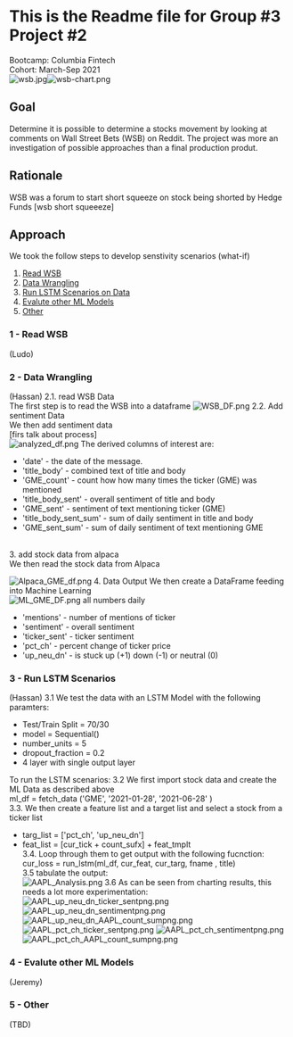 # This is the Readme file for Group #3 Project #2
Bootcamp: Columbia Fintech<br>
Cohort: March-Sep 2021<br>
![wsb.jpg](wsb.jpg)![wsb-chart.png](wsb-chart.png)
## Goal
Determine it is possible to determine a stocks movement by looking at comments on Wall Street Bets (WSB) on Reddit. The project was more an investigation of possible approaches than a final production produt.
## Rationale
WSB was a forum to start short squeeze on stock being shorted by Hedge Funds
[wsb short squeeeze]
## Approach
We took the follow steps to develop senstivity scenarios (what-if)
1. [Read WSB](#1---Read-WSB)
2. [Data Wrangling](#2---Data-Wrangling)
3. [Run LSTM Scenarios on Data](#3---Run-LSTM-Scenarios)
4. [Evalute other ML Models](#4---Evalute-other-ML-Models)
5. [Other](#5---Other)


### 1 - Read WSB
(Ludo)

### 2 - Data Wrangling
(Hassan)
2.1. read WSB Data<br>
The first step is to read the WSB into a dataframe
![WSB_DF.png](WSB_DF.png)
2.2. Add sentiment Data <br>
We then add sentiment data <br>
[firs talk about process]<br>
![analyzed_df.png](analyzed_df.png)
The derived columns of interest are:<br>
* 'date' - the date of the message.<br>
* 'title_body' - combined text of title and body
* 'GME_count' - count how how many times the ticker (GME) was mentioned <br>
* 'title_body_sent' - overall sentiment of title and body<br>
* 'GME_sent' - sentiment of text mentioning ticker (GME) <br>
* 'title_body_sent_sum' - sum of daily sentiment in title and body<br>
* 'GME_sent_sum' - sum of daily sentiment of text mentioning GME<br>

<br>
3. add stock data from alpaca<br>
We then read the stock data from Alpaca

![Alpaca_GME_df.png](Alpaca_GME_df.png)
4. Data Output
We then create a DataFrame feeding into Machine Learning<br>
![ML_GME_DF.png](ML_GME_DF.png)
all numbers daily 
* 'mentions' - number of mentions of ticker
* 'sentiment' - overall sentiment
* 'ticker_sent' - ticker sentiment
* 'pct_ch' - percent change of ticker price
* 'up_neu_dn' - is stuck up (+1) down (-1) or neutral (0)

### 3 - Run LSTM Scenarios
(Hassan)
3.1 We test the data with an LSTM Model with the following paramters:<br>
* Test/Train Split = 70/30
* model = Sequential()
* number_units = 5
* dropout_fraction = 0.2
* 4 layer with single output layer

To run the LSTM scenarios:
3.2 We first import stock data and create the ML Data as described above<br>
ml_df = fetch_data ('GME', '2021-01-28', '2021-06-28' )<br>
3.3. We then create a feature list and a target list and select a stock from a ticker list<br>
* targ_list = ['pct_ch', 'up_neu_dn']<br>
* feat_list = [cur_tick + count_sufx] + feat_tmplt<br>
3.4. Loop through them to get output with the following fucnction:<br>
cur_loss = run_lstm(ml_df, cur_feat, cur_targ, fname , title)<br>
3.5 tabulate the output:<br> 
![AAPL_Analysis.png](AAPL_Analysis.png)
3.6 As can be seen from charting results, this needs a lot more experimentation:
![AAPL_up_neu_dn_ticker_sentpng.png](AAPL_up_neu_dn_ticker_sentpng.png)
![AAPL_up_neu_dn_sentimentpng.png](AAPL_up_neu_dn_sentimentpng.png)
![AAPL_up_neu_dn_AAPL_count_sumpng.png](AAPL_up_neu_dn_AAPL_count_sumpng.png)
![AAPL_pct_ch_ticker_sentpng.png](AAPL_pct_ch_ticker_sentpng.png)
![AAPL_pct_ch_sentimentpng.png](AAPL_pct_ch_sentimentpng.png)
![AAPL_pct_ch_AAPL_count_sumpng.png](AAPL_pct_ch_AAPL_count_sumpng.png)

### 4 - Evalute other ML Models
(Jeremy)

### 5 - Other
(TBD)